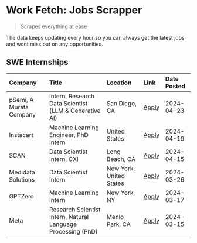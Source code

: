 # Work Fetch: Jobs Scrapper
> Scrapes everything at ease

The data keeps updating every hour so you can always get the latest jobs and wont miss out on any opportunities.

## SWE Internships
<!--START_SECTION:workfetch-->
| Company                 | Title                                                        | Location                | Link                                                                                                                                                                                                                                                                         | Date Posted   |
|:------------------------|:-------------------------------------------------------------|:------------------------|:-----------------------------------------------------------------------------------------------------------------------------------------------------------------------------------------------------------------------------------------------------------------------------|:--------------|
| pSemi, A Murata Company | Intern, Research Data Scientist (LLM & Generative AI)        | San Diego, CA           | [Apply](https://www.linkedin.com/jobs/view/intern-research-data-scientist-llm-generative-ai-at-psemi-a-murata-company-3887074168?refId=XbeE8RFuKxeGc7zZbDK15g%3D%3D&trackingId=iIoRhsclyYgM2hyj%2FjUalQ%3D%3D&position=4&pageNum=0&trk=public_jobs_jserp-result_search-card) | 2024-04-23    |
| Instacart               | Machine Learning Engineer, PhD Intern                        | United States           | [Apply](https://www.linkedin.com/jobs/view/machine-learning-engineer-phd-intern-at-instacart-3901991739?refId=XbeE8RFuKxeGc7zZbDK15g%3D%3D&trackingId=Ej7nMvT6cpqy8urYFGo5TQ%3D%3D&position=2&pageNum=0&trk=public_jobs_jserp-result_search-card)                            | 2024-04-19    |
| SCAN                    | Data Scientist Intern, CXI                                   | Long Beach, CA          | [Apply](https://www.linkedin.com/jobs/view/data-scientist-intern-cxi-at-scan-3899690492?refId=XbeE8RFuKxeGc7zZbDK15g%3D%3D&trackingId=Qwty%2ByzIOFr4ZXTLAg3%2FVA%3D%3D&position=9&pageNum=0&trk=public_jobs_jserp-result_search-card)                                        | 2024-04-15    |
| Medidata Solutions      | Data Scientist Intern                                        | New York, United States | [Apply](https://www.linkedin.com/jobs/view/data-scientist-intern-at-medidata-solutions-3810253704?refId=XbeE8RFuKxeGc7zZbDK15g%3D%3D&trackingId=EcFz0vfYvgFRzi7psgErmQ%3D%3D&position=8&pageNum=0&trk=public_jobs_jserp-result_search-card)                                  | 2024-03-26    |
| GPTZero                 | Machine Learning Intern                                      | New York, NY            | [Apply](https://www.linkedin.com/jobs/view/machine-learning-intern-at-gptzero-3860723963?refId=XbeE8RFuKxeGc7zZbDK15g%3D%3D&trackingId=mVjsKhTY%2B%2B6T1ISYuRKBvg%3D%3D&position=7&pageNum=0&trk=public_jobs_jserp-result_search-card)                                       | 2024-03-17    |
| Meta                    | Research Scientist Intern, Natural Language Processing (PhD) | Menlo Park, CA          | [Apply](https://www.linkedin.com/jobs/view/research-scientist-intern-natural-language-processing-phd-at-meta-3858718375?refId=XbeE8RFuKxeGc7zZbDK15g%3D%3D&trackingId=IWftVUp2Qus0JyUlKW3YwA%3D%3D&position=10&pageNum=0&trk=public_jobs_jserp-result_search-card)           | 2024-03-15    |
<!--END_SECTION:workfetch-->
